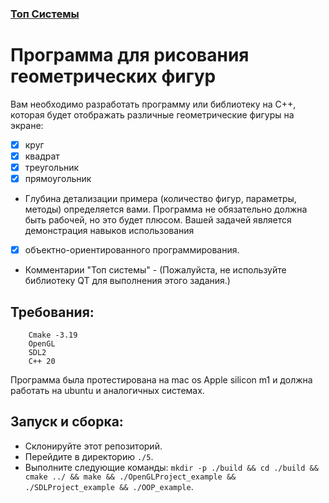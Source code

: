 ### [Топ Системы](https://www.tflex.ru/)

# Программа для рисования геометрических фигур

Вам необходимо разработать программу или библиотеку на C++, которая будет отображать различные геометрические фигуры на экране:

- [x] круг
- [x] квадрат
- [x] треугольник
- [x] прямоугольник

- Глубина детализации примера (количество фигур, параметры, методы) определяется вами. Программа не обязательно должна быть рабочей, но это будет плюсом. Вашей задачей является демонстрация навыков использования 
- [x] объектно-ориентированного программирования.

- Комментарии "Топ системы" - (Пожалуйста, не используйте библиотеку QT для выполнения этого задания.)

## Требования:

```
    Cmake -3.19
    OpenGL
    SDL2
    C++ 20
```

Программа была протестирована на mac os Apple silicon m1 и должна работать на ubuntu и аналогичных системах.

## Запуск и сборка:

- Склонируйте этот репозиторий.
- Перейдите в директорию `./5`.
- Выполните следующие команды: `mkdir -p ./build && cd ./build && cmake ../ && make && ./OpenGLProject_example && ./SDLProject_example && ./OOP_example`.